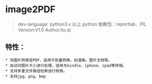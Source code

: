 # image2PDF

> dev-language: python3.x 以上
> python 依赖包：reportlab、PIL
> Version:V1.0
> Author:liu.qi

## 特性：
    * 将图片转换至PDF，适用于批量转换。如漫画。图片文档等。
    * 自动对图片大小进行处理，适用与kindle、iphone、ipad等终端。
    * 支持多重文件路径检索进行转换。
    * 支持jpg、png、bmp

